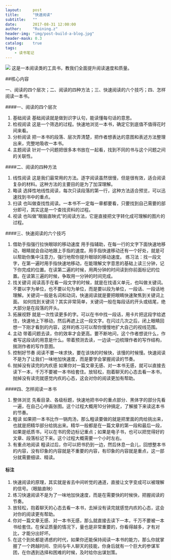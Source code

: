 ```yaml
---
layout:     post
title:      "快速阅读"
subtitle:   ""
date:       2017-08-31 12:00:00
author:     "Ruining.z"
header-img: "img/post-build-a-blog.jpg"
header-mask: 0.3
catalog:    true
tags:
    - 读书笔记
---
```



![](http://ovlnt0xy1.bkt.clouddn.com/ksyd.jpg)
    这是一本阅读类的工具书，教我们全面提升阅读速度和质量。
 
 ##核心内容 
 
一、阅读的四个层次；二、阅读的四种方法；三、快速阅读的六个技巧；四、怎样阅读一本书。

####一、阅读的四个层次

1. 基础阅读
基础阅读就是做到识字认句，能读懂每句话的意思。
2. 检视阅读
这是一个筛选的过程。快速地浏览一本书，确定它到底值不值得花时间来看。
3. 分析阅读
把一本书的段落、层次弄清楚，把作者想表达的意图和表述方法整理出来，完整地吸收一本书。
4. 主题阅读
针对一个问题把很多本书放在一起看，找到不同的书与这个问题之间的关联性。

####二、阅读的四种方法

1. 线性阅读
这是我们最常用的方法。逐字阅读虽然很慢，但是很有效，适合阅读复杂的材料。这种方法的主要目的是为了加深理解。
2. 略读
选择性地线性阅读，每次只读段落的第一行，这种方法适合预览，可以迅速找到书中的重点。
3. 扫读
也叫做查找性阅读。一本书不一定每一章都要看，只要找到自己需要的部分即可，其实这是一个查找资料的过程。
4. 视读
也叫做“眼脑直映式”的阅读方法，它是直接把文字转化成可理解的图片的过程。

####三、快速阅读的六个技巧

1. 借助手指强行拉快眼球的移动速度
用手指辅助，在每一行的文字下面快速地移动，眼睛就会自动地跟上手指的速度。用手指快速移动还有一个好处，就是可以帮助你集中注意力，强行地帮你提升眼球的移动速度。
练习法：找一段文字，在第一遍时用手指快速地移动，在能理解文字意思的基础上读三分钟，记下你完成的位置。在读第二遍的时候，用两分钟的时间读到你前面标记的位置。在读第三遍的时候，争取用一分钟的时间完成。
2. 找关键词
阅读高手在看一段文字的时候，就是在找语义单元，也叫做关键词。不要以字为单位，也不要以句为单位，而是要以段为单位，一段话、一段话地理解。关键词一般是名词和动词，快速阅读就是要把眼睛快速聚焦到关键词上面。
如何找到关键词？其实非常简单，关键词一般在每段话的开头或结尾，绝大部分是在段落的开头。
3. 拓展视野
就是一次性读更多的字。可以在书中找一段话，用卡片把这段字给遮住，快速地上下移动，然后再遮上这一段文字。在闪过几次之后，闭上眼睛回想一下刚才看到的内容，这样的练习可以帮你慢慢地扩大自己的视线范围。
4. 主动
带着问题去读，你的效率才会更高。要不断地问，这个作者想说什么，作者写这段话的用意是什么。带着预测去读，一边读一边梳理作者的写作结构，揣测作者的写作意图。
5. 控制好节奏
阅读不要一味求快，要在该快的时候快，该慢的时候慢。快速阅读不是为了让我们一味地加快速度，而是要学会掌握阅读的节奏。
6. 抛掉没有读完的内疚感
如果你对一篇文章无感、对一本书无感，就可以直接去读下一本，千万不要被一本书给套住。放轻松，抱着聊天的心态去看一本书，抛掉没有读完就感觉内疚的心态，这会对你的阅读更加有帮助。

####四、怎样阅读一本书

1. 整体浏览
先看目录、各级标题，快速地把书中的重点部分、黑体字的部分先看一遍，在自己心中画张图。这个过程大概用10分钟搞定，了解接下来读这本书的节奏。
2. 粗读
如果把一本书比作一锅肉汤，那么粗读要做的就是把里面的肉给挑出来，也就是把精华部分给挑出来。精华一般都是在一篇文章的第一段和最后一段，如果是纸质书，可以在书的旁边标记重点；如果是电子书，也可以把觉得好的文章、段落标记下来。这个过程大概需要一个小时左右。
3. 有重点地阅读
粗读过后，你可以把书扔到一边，然后休息一会儿，回想整本书的内容，没有印象的内容就是不重要的内容，有印象的内容就是重点，这一部分就需要细读、精读。

#### 标注

1. 快速阅读的原理，其实就是省去中间听觉的通道，直接让文字变成可以被理解的信号。（眼脑直映）
2. 练习快速阅读不是为了一味地加快速度，而是在需要快的时候快，把握阅读的节奏。
3. 放轻松，抱着聊天的心态去看一本书，去掉没有读完就感觉内疚的心态，这会对你的阅读更有帮助。
4. 你对一篇文章无感、对一本书无感，那么就直接去读下一本，千万不要被一本书给套住。在保证质量的情况下，量也是非常重要的，你看得越多，才有对比，才能分出好坏。
5. 在这个到处都是诱惑的时代，如果你还能保持阅读一本书的能力，那么你就掌握了一个跨越时间、空间与牛人聊天的技能，你身后就有一个巨大的参谋军团，在你遇到选择和困难的时候，及时给你出谋划策。

